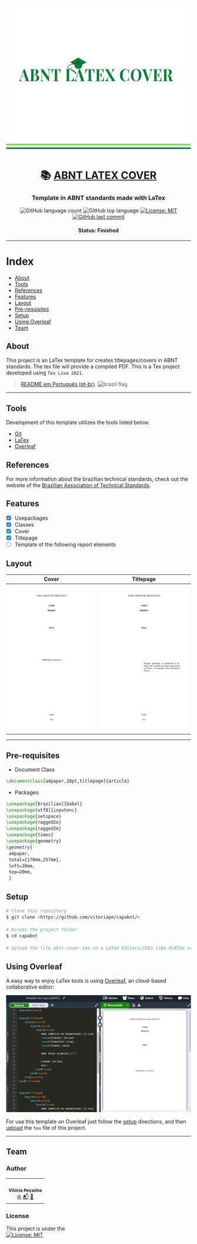 <h3 align="center"> 
<img alt="vmkdir banner" src="./assets/capabnt.banner2.png" width="1000" height="400">
</h3>

<h1 align="center">
   📚 <a href="#"> ABNT LATEX COVER </a>
</h1>

<h3 align="center">
    Template in ABNT standards made with LaTex
</h3>


<p align="center">
  <img alt="GitHub language count" src="https://img.shields.io/github/languages/count/vitoriape/capabnt">
  
  <img alt="GitHub top language" src="https://img.shields.io/github/languages/top/vitoriape/capabnt">
  
  <a href="https://github.com/vitoriape/capabnt/blob/main/LICENSE">
    <img alt="License: MIT" src="https://img.shields.io/badge/License-MIT-green.svg">
  </a>
  
  <a href="https://github.com/vitoriape/capabnt/commits/main">
    <img alt="GitHub last commit" src="https://img.shields.io/github/last-commit/vitoriape/coverABNT-pdfLaTex">
  </a>
</p>

<h4 align="center"> 
	 Status: Finished
</h4>

---

Index
=================
<!--ts-->
   * [About](#about)
   * [Tools](#tools)
   * [References](#references)
   * [Features](#features)
   * [Layout](#layout)
   * [Pre-requisites](#pre-requisites)
   * [Setup](#setup)
   * [Using Overleaf](#using-overleaf)
   * [Team](#team)

## About
This project is an LaTex template for creates titlepages/covers in ABNT standards. The tex file will provide a compiled PDF. This is a Tex project developed using `Tex Live 2021`.

>[README em Português (pt-br)](https://github.com/vitoriape/capabnt/blob/main/LEIAME.md). <img src="https://camo.githubusercontent.com/dcc375ada213d3ac04a9781518098cd4d071601bc2ccfc120025cc32b6d38fab/68747470733a2f2f63646e2e737461746963616c792e636f6d2f67682f686a6e696c73736f6e2f636f756e7472792d666c6167732f6d61737465722f7376672f62722e737667" alt="brazil flag" width="20" height="20">

---

## Tools
Development of this template utilizes the tools listed below:

- [Git](https://git-scm.com/)
- [LaTex](https://www.latex-project.org/)
- [Overleaf](https://www.overleaf.com/learn)

## References
For more information about the brazilian technical standards, check out the website of the [Brazilian Association of Technical Standards](https://www.abnt.org.br/).

## Features

- [x] Usepackages
- [x] Classes
- [x] Cover
- [x] Titlepage
- [ ] Template of the following report elements

## Layout

<table class="tg">
<thead>

  <tr>
    <th class="tg-c3ow">Cover</th>
    <th class="tg-c3ow">Titlepage</th>
  </tr>
</thead>
<tbody>
  <tr>
    <td class="tg-c3ow"><img src="./assets/coverpage-abnt.png" alt="coverpage" width="350" height="400"><br></td>
    <td class="tg-c3ow"><img src="./assets/titlepage-abnt.png" alt="titlepage" width="350" height="400"><br></td>
  </tr>
</tbody>
</table>

---

## Pre-requisites

- Document Class

```tex
\documentclass[a4paper,10pt,titlepage]{article}
```

- Packages

```tex
\usepackage[brazilian]{babel}
\usepackage[utf8]{inputenc}
\usepackage{setspace}
\usepackage{ragged2e}
\usepackage{ragged2e}
\usepackage{times}
\usepackage{geometry}
\geometry{
 a4paper,
 total={170mm,257mm},
 left=20mm,
 top=20mm,
 }
```

## Setup

```bash
# Clone this repository
$ git clone <https://github.com/vitoriape/capabnt/>

# Access the project folder
$ cd capabnt

# Upload the file abnt-cover.tex on a LaTeX Editors/IDEs like MiKTeX or Overleaf
```

## Using Overleaf
A easy way to enjoy LaTex tools is using [Overleaf](https://pt.overleaf.com/), an cloud-based collaborative editor:

<img alt="overleaf editor" src="./assets/overleaf-editor.jpeg">

For use this template on Overleaf just follow the [setup](#instalação) directions, and then [upload](https://www.overleaf.com/learn/how-to/Uploading_a_project) the `tex` file of this project.

---

## Team
### Author

<table>
  <tr>
    <td align="center"><a href="https://github.com/vitoriape"><img style="border-radius: 50%;" src="https://avatars.githubusercontent.com/u/55922652?v=4" width="100px;" alt=""/><br /><sub><b>Vitória Peçanha</b></sub></a><br /><a href="https://www.linkedin.com/in/vitoria-pecanha/" title="LinkedIn">🌐</a>   <a href="mailto:vitoriapecanha.log@gmail.com" title="E-mail">📬</a>   <a href="https://translate.habitica.com/user/PenariaToji/" title="Linguists Commonwealth">📜</a></td>   
</table>


### License

This project is under the   
<a href="https://github.com/vitoriape/capabnt/blob/main/LICENSE">
    <img alt="License: MIT" src="https://img.shields.io/badge/License-MIT-green.svg">
</a>

